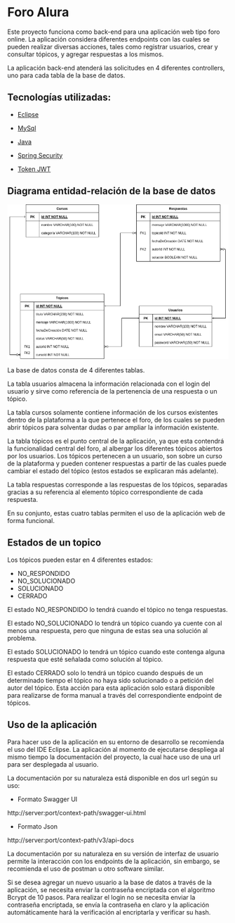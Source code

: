 # Foro Alura 

Este proyecto funciona como back-end para una aplicación web tipo foro online. La aplicación considera diferentes endpoints con las cuales se pueden realizar diversas acciones, tales como registrar usuarios, crear y consultar tópicos, y agregar respuestas a los mismos. 

La aplicación back-end atenderá las solicitudes en 4 diferentes controllers, uno para cada tabla de la base de datos.

## Tecnologías utilizadas:

  - [Eclipse](https://www.eclipse.org/)
  - [MySql](https://www.mysql.com/)
  - [Java](https://www.java.com/en/)

  - [Spring Security](https://start.spring.io/)
  - [Token JWT](https://jwt.io/)

## Diagrama entidad-relación de la base de datos

![Base de datos](./imagenes/Foro_alura_Diagrama.png)


La base de datos consta de 4 diferentes tablas. 

La tabla usuarios almacena la información relacionada con el login del usuario y sirve como referencia de la pertenencia de una respuesta o un tópico. 

La tabla cursos solamente contiene información de los cursos existentes dentro de la plataforma a la que pertenece el foro, de los cuales se pueden abrir tópicos para solventar dudas o par ampliar la información existente. 

La tabla tópicos es el punto central de la aplicación, ya que esta contendrá la funcionalidad central del foro, al albergar los diferentes tópicos abiertos por los usuarios. Los tópicos pertenecen a un usuario, son sobre un curso de la plataforma y pueden contener respuestas a partir de las cuales puede cambiar el estado del tópico (estos estados se explicaran más adelante).

La tabla respuestas corresponde a las respuestas de los tópicos, separadas gracias a su referencia al elemento tópico correspondiente de cada respuesta.

En su conjunto, estas cuatro tablas permiten el uso de la aplicación web de forma funcional.

## Estados de un topico

Los tópicos pueden estar en 4 diferentes estados:

 - NO_RESPONDIDO
 - NO_SOLUCIONADO
 - SOLUCIONADO
 - CERRADO

El estado NO_RESPONDIDO lo tendrá cuando el tópico no tenga respuestas.
 
El estado NO_SOLUCIONADO lo tendrá un tópico cuando ya cuente con al menos una respuesta, pero que ninguna de estas sea una solución al problema.
 
El estado SOLUCIONADO lo tendrá un tópico cuando este contenga alguna respuesta que esté señalada como solución al tópico.
 
El estado CERRADO solo lo tendrá un tópico cuando después de un determinado tiempo el tópico no haya sido solucionado o a petición del autor del tópico. Esta acción para esta aplicación solo estará disponible para realizarse de forma manual a través del correspondiente endpoint de tópicos.

## Uso de la aplicación

Para hacer uso de la aplicación en su entorno de desarrollo se recomienda el uso del IDE Eclipse. La aplicación al momento de ejecutarse despliega al mismo tiempo la documentación del proyecto, la cual hace uso de una url para ser desplegada al usuario.

La documentación por su naturaleza está disponible en dos url según su uso:

* Formato Swagger UI 

http://server:port/context-path/swagger-ui.html

* Formato Json

http://server:port/context-path/v3/api-docs

La documentación por su naturaleza en su versión de interfaz de usuario permite la interacción con los endpoints de la aplicación, sin embargo, se recomienda el uso de postman u otro software similar.

Si se desea agregar un nuevo usuario a la base de datos a través de la aplicación, se necesita enviar la contraseña encriptada con el algoritmo Bcrypt de 10 pasos. Para realizar el login no se necesita enviar la contraseña encriptada, se envía la contraseña en claro y la aplicación automáticamente hará la verificación al encriptarla y verificar su hash.